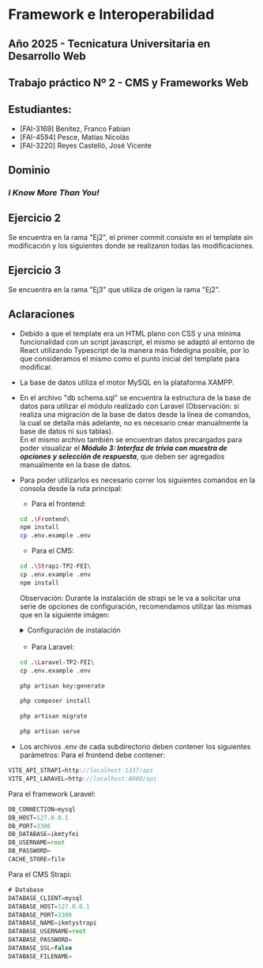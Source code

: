 # Framework e Interoperabilidad

## Año 2025 - Tecnicatura Universitaria en Desarrollo Web

## Trabajo práctico Nº 2 - CMS y Frameworks Web

## Estudiantes:

- [FAI-3169] Benitez, Franco Fabian
- [FAI-4594] Pesce, Matías Nicolás
- [FAI-3220] Reyes Castelló, José Vicente

## Dominio

<h3> <i> I Know More Than You! </i> </h3>


## Ejercicio 2

Se encuentra en la rama "Ej2", el primer commit consiste en el template sin modificación y los siguientes donde se realizaron todas las modificaciones.

## Ejercicio 3

Se encuentra en la rama "Ej3" que utiliza de origen la rama "Ej2".

## Aclaraciones

- Debido a que el template era un HTML plano con CSS y una mínima funcionalidad con un script javascript, el mismo se adaptó al entorno de React utilizando Typescript de la manera más fidedigna posible, por lo que consideramos el mismo como el punto inicial del template para modificar.

- La base de datos utiliza el motor MySQL en la plataforma XAMPP.

- En el archivo "db schema.sql" se encuentra la estructura de la base de datos para utilizar el módulo realizado con Laravel (Observación: si realiza una migración de la base de datos desde la línea de comandos, la cual se detalla más adelante, no es necesario crear manualmente la base de datos ni sus tablas).<br> 
En el mismo archivo también se encuentran datos precargados para poder visualizar el <i><b>Módulo 3: Interfaz de trivia con muestra de opciones y selección de respuesta</i></b>, que deben ser agregados manualmente en la base de datos.

- Para poder utilizarlos es necesario correr los siguientes comandos en la consola desde la ruta principal:
    - Para el frontend:
    ```bash
    cd .\Frontend\
    npm install
    cp .env.example .env
    ```
    - Para el CMS:
    ```bash
    cd .\Strapi-TP2-FEI\
    cp .env.example .env
    npm install
    ```
    Observación: Durante la instalación de strapi se le va a solicitar una serie de opciones de configuración, recomendamos utilizar las mismas que en la siguiente imágen:
    <details>
        <summary>Configuración de instalación</summary>
        <img src="strapi-install-options.png">
    </details>
    <br>

    - Para Laravel:
    ```bash
    cd .\Laravel-TP2-FEI\
    cp .env.example .env
    ```
    ```bash
    php artisan key:generate
    ```
    ```bash
    php composer install
    ```
    ```bash
    php artisan migrate
    ```
    ```bash
    php artisan serve
    ```
- Los archivos .env de cada subdirectorio deben contener los siguientes parámetros:
Para el frontend debe contener:
```js
VITE_API_STRAPI=http://localhost:1337/api
VITE_API_LARAVEL=http://localhost:8000/api
```
Para el framework Laravel:
```js
DB_CONNECTION=mysql
DB_HOST=127.0.0.1
DB_PORT=3306
DB_DATABASE=ikmtyfei
DB_USERNAME=root
DB_PASSWORD=
CACHE_STORE=file
```
Para el CMS Strapi:
```js
# Database
DATABASE_CLIENT=mysql
DATABASE_HOST=127.0.0.1
DATABASE_PORT=3306
DATABASE_NAME=ikmtystrapi
DATABASE_USERNAME=root
DATABASE_PASSWORD=
DATABASE_SSL=false
DATABASE_FILENAME=
```